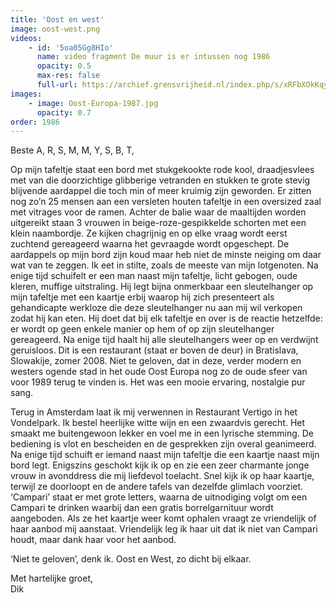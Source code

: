 ```yaml
---
title: 'Oost en west'
image: oost-west.png
videos:
    - id: '5oa05Gg8HIo'
      name: video fragment De muur is er intussen nog 1986
      opacity: 0.5
      max-res: false
      full-url: https://archief.grensvrijheid.nl/index.php/s/xRFbXOkKqyZ6BFU
images:
    - image: Oost-Europa-1987.jpg
      opacity: 0.7
order: 1986
---
```

Beste A, R, S, M, M, Y, S, B, T,

Op mijn tafeltje staat een bord met stukgekookte rode kool, draadjesvlees met van die doorzichtige glibberige vetranden en stukken te grote stevig blijvende aardappel die toch min of meer kruimig zijn geworden. Er zitten nog zo’n 25 mensen aan een versleten houten tafeltje in een oversized zaal met vitrages voor de ramen. Achter de balie waar de maaltijden worden uitgereikt staan 3 vrouwen in beige-roze-gespikkelde schorten met een klein naambordje. Ze kijken chagrijnig en op elke vraag wordt eerst zuchtend gereageerd waarna het gevraagde wordt opgeschept. De aardappels op mijn bord zijn koud maar heb niet de minste neiging om daar wat van te zeggen. Ik eet in stilte, zoals de meeste van mijn lotgenoten. Na enige tijd schuifelt er een  man naast mijn tafeltje, licht gebogen, oude kleren, muffige uitstraling. Hij legt bijna onmerkbaar een sleutelhanger op mijn tafeltje met een kaartje erbij waarop hij zich presenteert als gehandicapte werkloze die deze sleutelhanger nu aan mij wil verkopen zodat hij kan eten. Hij doet dat bij elk tafeltje en over is de reactie hetzelfde: er wordt op geen enkele manier op hem of op zijn sleutelhanger gereageerd. Na enige tijd haalt hij alle sleutelhangers weer op en verdwijnt geruisloos. Dit is een restaurant (staat er boven de deur) in Bratislava, Slowakije, zomer 2008. Niet te geloven, dat in deze, verder modern en westers ogende stad in het oude Oost Europa nog zo de oude sfeer van voor 1989 terug te vinden is. Het was een mooie ervaring, nostalgie pur sang.

Terug in Amsterdam laat ik mij verwennen in Restaurant Vertigo in het Vondelpark. Ik bestel heerlijke witte wijn en een zwaardvis gerecht. Het smaakt me buitengewoon lekker en voel me in een lyrische stemming. De bediening is vlot en bescheiden en de gesprekken zijn overal geanimeerd. Na enige tijd schuift er iemand naast mijn tafeltje die een kaartje naast mijn bord legt. Enigszins geschokt kijk ik op en zie een zeer charmante jonge vrouw in avonddress die mij liefdevol toelacht. Snel kijk ik op haar kaartje, terwijl ze doorloopt en de andere tafels van dezelfde glimlach voorziet. ‘Campari’ staat er met grote letters, waarna de uitnodiging volgt om een Campari te drinken waarbij dan een gratis borrelgarnituur wordt aangeboden. Als ze het kaartje weer komt ophalen vraagt ze vriendelijk of haar aanbod mij aanstaat. Vriendelijk leg ik haar uit dat ik niet van Campari houdt, maar dank haar voor het aanbod. 

‘Niet te geloven’, denk ik. Oost en West, zo dicht bij elkaar.

Met hartelijke groet,<br/>
Dik
